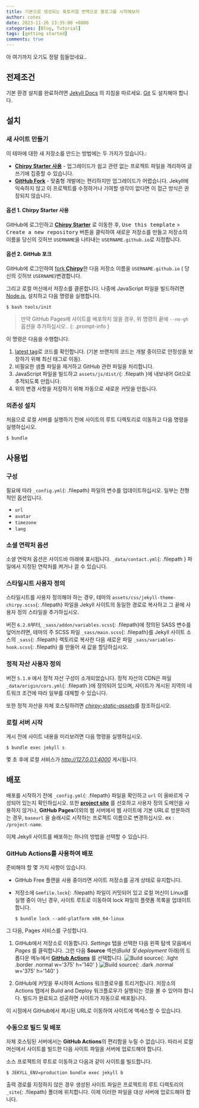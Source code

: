 ```yaml
---
title: 기본으로 생성되는 튜토리얼 번역으로 블로그를 시작해보자
author: cotes
date: 2023-11-26 13:35:00 +0800
categories: [Blog, Tutorial]
tags: [getting started]
comments: true
---
```


아 여기까지 오기도 정말 힘들었네요..

## 전제조건

기본 환경 설치를 완료하려면 [Jekyll Docs](https://jekyllrb.com/docs/installation/) 의 지침을 따르세요.
 [Git](https://git-scm.com/) 도 설치해야 합니다.

## 설치

### 새 사이트 만들기

이 테마에 대한 새 저장소를 만드는 방법에는 두 가지가 있습니다.:

- [**Chirpy Starter 사용**](#option-1-using-the-chirpy-starter) - 업그레이드가 쉽고 관련 없는 프로젝트 파일을 격리하여 글쓰기에 집중할 수 있습니다.
- [**GitHub Fork**](#option-2-github-fork) - 맞춤형 개발에는 편리하지만 업그레이드가 어렵습니다. Jekyll에 익숙하지 않고 이 프로젝트를 수정하거나 기여할 생각이 없다면 이 접근 방식은 권장되지 않습니다.

#### 옵션 1. Chirpy Starter 사용

GitHub에 로그인하고 [**Chirpy Starter**][starter] 로 이동한 후, <kbd>Use this template</kbd> > <kbd>Create a new repository</kbd> 버튼을 클릭하여 새로운 저장소를 만들고 저장소의 이름을 당신의 깃허브 `USERNAME`을 나타내는 `USERNAME.github.io`로 지정합니다.

#### 옵션 2. GitHub 포크

GitHub에 로그인하여  [fork **Chirpy**](https://github.com/cotes2020/jekyll-theme-chirpy/fork)한 다음 저장소 이름을 `USERNAME.github.io` ( 당신의 깃허브 `USERNAME`)변경합니다.

그리고 로컬 머신에서 저장소를 클론합니다. 나중에 JavaScript 파일을 빌드하려면 [Node.js][nodejs], 설치하고 다음 명령을 실행합니다.

```console
$ bash tools/init
```

> 만약 GitHub Pages에 사이트를 배포하지 않을 경우, 위 명령의 끝에 `--no-gh` 옵션을 추가하십시오..
{: .prompt-info }

이 명령은 다음을 수행합니다.

1. [latest tag][latest-tag]로 코드를 확인합니다. (기본 브랜치의 코드는 개발 중이므로 안정성을 보장하기 위해 최신 태그로 이동).
2. 비필요한 샘플 파일을 제거하고 GitHub 관련 파일을 처리합니다.
3. JavaScript 파일을 빌드하고 `assets/js/dist/`{: .filepath }에 내보내어 Git으로 추적되도록 만듭니다.
4. 위의 변경 사항을 저장하기 위해 자동으로 새로운 커밋을 만듭니다.

### 의존성 설치

처음으로 로컬 서버를 실행하기 전에 사이트의 루트 디렉토리로 이동하고 다음 명령을 실행하십시오.

```console
$ bundle
```

## 사용법

### 구성


필요에 따라 `_config.yml`{: .filepath} 파일의 변수를 업데이트하십시오. 일부는 전형적인 옵션입니다.

- `url`
- `avatar`
- `timezone`
- `lang`

### 소셜 연락처 옵션

소셜 연락처 옵션은 사이드바 아래에 표시됩니다. `_data/contact.yml`{: .filepath } 파일에서 지정된 연락처를 켜거나 끌 수 있습니다.

### 스타일시트 사용자 정의

스타일시트를 사용자 정의해야 하는 경우, 테마의 `assets/css/jekyll-theme-chirpy.scss`{: .filepath} 파일을 Jekyll 사이트의 동일한 경로로 복사하고 그 끝에 사용자 정의 스타일을 추가하십시오.

버전 `6.2.0`부터, `_sass/addon/variables.scss`{: .filepath}에 정의된 SASS 변수를 덮어쓰려면, 테마의 주 SCSS 파일 `_sass/main.scss`{: .filepath}를 Jekyll 사이트 소스의 `_sass`{: .filepath} 렉토리로 복사한 다음 새로운 파일 `_sass/variables-hook.scss`{: .filepath} 를 만들어 새 값을 할당하십시오.

### 정적 자산 사용자 정의

버전 `5.1.0` 에서 정적 자산 구성이 소개되었습니다. 정적 자산의 CDN은 파일 `_data/origin/cors.yml`{: .filepath }에 정의되어 있으며, 샤이트가 게시된 지역의 네트워크 조건에 따라 일부를 대체할 수 있습니다.

또한 정적 자산을 자체 호스팅하려면 [_chirpy-static-assets_](https://github.com/cotes2020/chirpy-static-assets#readme)를 참조하십시오.

### 로컬 서버 시작

게시 전에 사이트 내용을 미리보려면 다음 명령을 실행하십시오.

```console
$ bundle exec jekyll s
```

몇 초 후에 로컬 서비스가 _<http://127.0.0.1:4000>_ 게시됩니다.

## 배포

배포를 시작하기 전에 `_config.yml`{: .filepath} 파일을 확인하고 `url` 이 올바르게 구성되어 있는지 확인하십시오. 또한 [**project site**](https://help.github.com/en/github/working-with-github-pages/about-github-pages#types-of-github-pages-sites) 를 선호하고 사용자 정의 도메인을 사용하지 않거나, **GitHub Pages**이외의 웹 서버에서 웹 사이트에 기본 URL로 방문하려는 경우, `baseurl` 을 슬래시로 시작하는 프로젝트 이름으로 변경하십시오. ex : `/project-name`.

이제 Jekyll 사이트를 배포하는 하나의 방법을 선택할 수 있습니다.

### GitHub Actions를 사용하여 배포

준비해야 할 몇 가지 사항이 있습니다.

- GitHub Free 플랜을 사용 중이라면 사이트 저장소를 공개 상태로 유지합니다.
- 저장소에 `Gemfile.lock`{: .filepath} 파일이 커밋되어 있고 로컬 머신이 Linux를 실행 중이 아닌 경우, 사이트 루트로 이동하여 lock 파일의 플랫폼 목록을 업데이트합니다.

  ```console
  $ bundle lock --add-platform x86_64-linux
  ```

그 다음, Pages 서비스를 구성합니다.

1. GitHub에서 저장소로 이동합니다. _Settings_ 탭을 선택한 다음 왼쪽 탐색 모음에서 _Pages_ 를 클릭합니다. 그런 다음 **Source** 섹션(_Build 및  deployment_ 아래)의 드롭다운 메뉴에서 [**GitHub Actions**][pages-workflow-src] 를 선택합니다. 
![Build source](pages-source-light.png){: .light .border .normal w='375' h='140' }
![Build source](pages-source-dark.png){: .dark .normal w='375' h='140' }

2. GitHub에 커밋을 푸시하여 Actions 워크플로우를 트리거합니다. 저장소의 Actions 탭에서 Build and Deploy 워크플로우가 실행되는 것을 볼 수 있어야 합니다. 빌드가 완료되고 성공하면 사이트가 자동으로 배포됩니다.

이 시점에서 GitHub에서 제시된 URL로 이동하여 사이트에 액세스할 수 있습니다.

### 수동으로 빌드 및 배포

자체 호스팅된 서버에서는 **GitHub Actions**의 편리함을 누릴 수 없습니다. 따라서 로컬 머신에서 사이트를 빌드한 다음 사이트 파일을 서버에 업로드해야 합니다.

소스 프로젝트의 루트로 이동하고 다음과 같이 사이트를 빌드합니다.

```console
$ JEKYLL_ENV=production bundle exec jekyll b
```

출력 경로를 지정하지 않은 경우 생성된 사이트 파일은 프로젝트의 루트 디렉토리의 `_site`{: .filepath} 폴더에 위치합니다. 이제 이러한 파일을 대상 서버에 업로드해야 합니다.

[nodejs]: https://nodejs.org/
[starter]: https://github.com/cotes2020/chirpy-starter
[pages-workflow-src]: https://docs.github.com/en/pages/getting-started-with-github-pages/configuring-a-publishing-source-for-your-github-pages-site#publishing-with-a-custom-github-actions-workflow
[latest-tag]: https://github.com/cotes2020/jekyll-theme-chirpy/tags